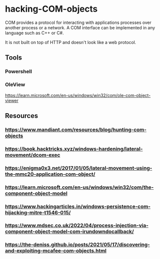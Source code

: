# hacking-COM-objects
COM provides a protocol for interacting with applications processes over another process or a network. A COM interface can be implemented in any language such as C++ or C#.

It is not built on top of HTTP and doesn't look like a web protocol.
## Tools
### Powershell
### OleView
https://learn.microsoft.com/en-us/windows/win32/com/ole-com-object-viewer

## Resources
### https://www.mandiant.com/resources/blog/hunting-com-objects
### https://book.hacktricks.xyz/windows-hardening/lateral-movement/dcom-exec
### https://enigma0x3.net/2017/01/05/lateral-movement-using-the-mmc20-application-com-object/
### https://learn.microsoft.com/en-us/windows/win32/com/the-component-object-model
### https://www.hackingarticles.in/windows-persistence-com-hijacking-mitre-t1546-015/
### https://www.mdsec.co.uk/2022/04/process-injection-via-component-object-model-com-irundowndocallback/
### https://the-deniss.github.io/posts/2021/05/17/discovering-and-exploiting-mcafee-com-objects.html
